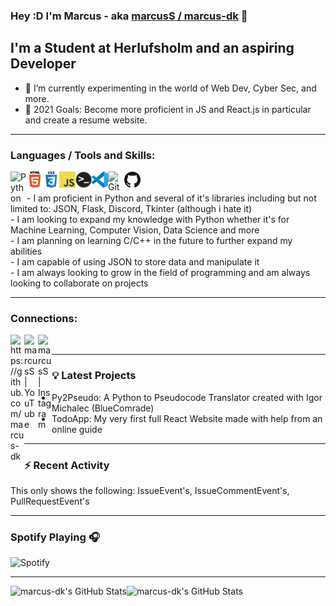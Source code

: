 ### Hey :D I'm Marcus - aka [marcusS / marcus-dk][website] 👋

## I'm a Student at Herlufsholm and an aspiring Developer

- 🌱  I’m currently experimenting in the world of Web Dev, Cyber Sec, and more.
- 🥅  2021 Goals: Become more proficient in JS and React.js in particular and create a resume website.

---
### Languages / Tools and Skills:

<img align="left" alt="Python" width="26px" src="https://www.freepngimg.com/download/android/72537-icons-python-programming-computer-social-tutorial.png" />
<img align="left" alt="HTML5" width="26px" src="https://raw.githubusercontent.com/github/explore/80688e429a7d4ef2fca1e82350fe8e3517d3494d/topics/html/html.png" />
<img align="left" alt="CSS3" width="26px" src="https://raw.githubusercontent.com/github/explore/80688e429a7d4ef2fca1e82350fe8e3517d3494d/topics/css/css.png" />
<img align="left" alt="JavaScript" width="26px" src="https://raw.githubusercontent.com/github/explore/80688e429a7d4ef2fca1e82350fe8e3517d3494d/topics/javascript/javascript.png" />
<img align="left" alt="Terminal" width="26px" src="https://raw.githubusercontent.com/github/explore/80688e429a7d4ef2fca1e82350fe8e3517d3494d/topics/terminal/terminal.png" />
<img align="left" alt="Visual Studio Code" width="26px" src="https://raw.githubusercontent.com/github/explore/80688e429a7d4ef2fca1e82350fe8e3517d3494d/topics/visual-studio-code/visual-studio-code.png" />
<img align="left" alt="Git" width="26px" src="https://upload.wikimedia.org/wikipedia/commons/thumb/3/3f/Git_icon.svg/1024px-Git_icon.svg.png" />
<img align="left" alt="GitHub" width="26px" src="https://raw.githubusercontent.com/github/explore/78df643247d429f6cc873026c0622819ad797942/topics/github/github.png" />
<br />
<br />
- I am proficient in Python and several of it's libraries including but not limited to: JSON, Flask, Discord, Tkinter (although i hate it)<br />
- I am looking to expand my knowledge with Python whether it's for Machine Learning, Computer Vision, Data Science and more<br />
- I am planning on learning C/C++ in the future to further expand my abilities<br />
- I am capable of using JSON to store data and manipulate it<br />
- I am always looking to grow in the field of programming and am always looking to collaborate on projects

---

### Connections:

[<img align="left" alt="https://github.com/marcus-dk" width="22px" src="https://cdn4.iconfinder.com/data/icons/iconsimple-logotypes/512/github-512.png" />][website]
[<img align="left" alt="marcusS | YouTube" width="22px" src="https://logoeps.com/wp-content/uploads/2015/07/youtube-icon-full-color.png" />][youtube]
[<img align="left" alt="marcusS | Instagram" width="22px" src="https://upload.wikimedia.org/wikipedia/commons/a/a5/Instagram_icon.png" />][instagram]

<br />

---

### 💡 Latest Projects

- Py2Pseudo: A Python to Pseudocode Translator created with Igor Michalec (BlueComrade)
- TodoApp: My very first full React Website made with help from an online guide

---

### :zap: Recent Activity
This only shows the following: IssueEvent's, IssueCommentEvent's, PullRequestEvent's

<!--START_SECTION:activity-->

---

### Spotify Playing 🎧
![Spotify](https://novatorem-marcus-dk.vercel.app/api/spotify)

---

  <img align="left" alt="marcus-dk's GitHub Stats" src="https://github-readme-stats.vercel.app/api?username=marcus-dk&show_icons=true&hide_border=true&include_all_commits=true&theme=material-palenight" />
  <a href="https://github.com/anuraghazra/github-readme-stats">
  <img align="left" alt="marcus-dk's GitHub Stats" src="https://github-readme-stats.vercel.app/api/top-langs/?username=marcus-dk&show_icons=true&hide_border=true&layout=compact&theme=material-palenight" />
</a>


[website]: https://github.com/marcus-dk
[youtube]: https://www.youtube.com/channel/UCKpXkuHRFF33v-RlQ_UfhHg
[instagram]: https://www.instagram.com/marcus__sorensen/
